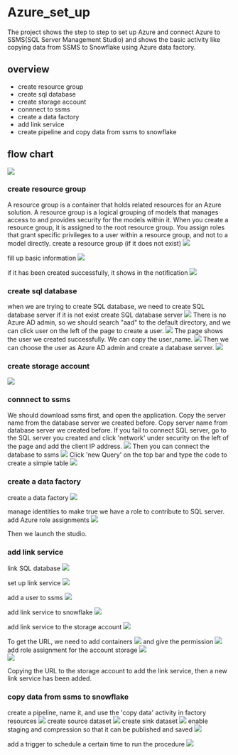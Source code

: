 # Azure_set_up

The project shows the step to step to set up Azure and connect Azure to SSMS(SQL Server Management Studio) and shows the basic activity like copying data from SSMS to Snowflake using Azure data factory.

## overview
- create resource group
- create sql database
- create storage account
- connnect to ssms
- create a data factory
- add link service
- create pipeline and copy data from ssms to snowflake

## flow chart
<img src= "images/flow_chart.png">

### create resource group
   A resource group is a container that holds related resources for an Azure solution. A resource group is a logical grouping of models that manages access to and provides security for the models within it. When you create a resource group, it is assigned to the root resource group. You assign roles that grant specific privileges to a user within a resource group, and not to a model directly.
   create a resource group (if it does not exist)
 <img src= "images/resource_group_1.jpg">
  
  fill up basic information
 <img src= "images/resource_group_2.jpg">
  
  if it has been created successfully, it shows in the notification
 <img src= "images/resource_group_3.jpg">
    
### create sql database
  when we are trying to create SQL database, we need to create SQL database server if it is not exist
  create SQL database server
  <img src= "images/database_server.jpg">
  There is no Azure AD admin, so we should search "aad" to the default directory, and we can click user on the left of the page to create a user.
  <img src= "images/create_new_user.jpg">
  The page shows the user we created successfully. We can copy the user_name.
 <img src= "images/user_created.jpg">
  Then we can choose the user as Azure AD admin and create a database server.
 <img src= "images/database_server2.jpg">
  
### create storage account
  <img src= "images/storage_account.jpg">
  
### connnect to ssms
We should download ssms first, and open the application.
Copy the server name from the database server we created before.
Copy server name from database server we created before.
If you fail to connect SQL server, go to the SQL server you created and click 'network' under security on the left of the page and add the client IP address.
  <img src= "images/ssms_connect.jpg">
Then you can connect the database to ssms
  <img src= "images/ssms_1.jpg">
Click 'new Query' on the top bar and type the code to create a simple table
  <img src= "images/ssms_create_table.jpg">
  
 ### create a data factory
 create a data factory
  <img src= "images/create_data_factories.jpg">
  
manage identities to make true we have a role to contribute to SQL server.
add Azure role assignments
  <img src= "images/data_factory_identities.jpg">
  
Then we launch the studio.
  
 ### add link service
  link SQL database
 <img src= "images/link_service.jpg">
 
 set up link service
 <img src= "images/link_service_2.jpg">
 
 add a user to ssms
  <img src= "images/add_user_ssms.jpg">
  
  add link service to snowflake
  <img src= "images/link_snowflack.jpg">

  add link service to the storage account 
  <img src= "images/link_blob_storage.jpg">
  
  To get the URL, we need to add containers
  <img src= "images/create_container.jpg">
   and give the permission
  <img src= "images/permission.jpg">
  add role assignment for the account storage
  <img src= "images/add_role_ass.jpg">  
  <img src= "images/add_role_ass_2.jpg">  
  
  Copying the URL to the storage account to add the link service, then a new link service has been added.
  
  ### copy data from ssms to snowflake
create a pipeline, name it, and use the 'copy data' activity in factory resources
 <img src= "images/copy_data_1.jpg"> 
create source dataset
 <img src= "images/copy_data_2.jpg"> 
create sink dataset
 <img src= "images/copy_data_3.jpg"> 
enable staging and compression so that it can be published and saved
 <img src= "images/copy_data_4.jpg"> 
 
add a trigger to schedule a certain time to run the procedure
  <img src= "images/add_trigger.jpg"> 
 
